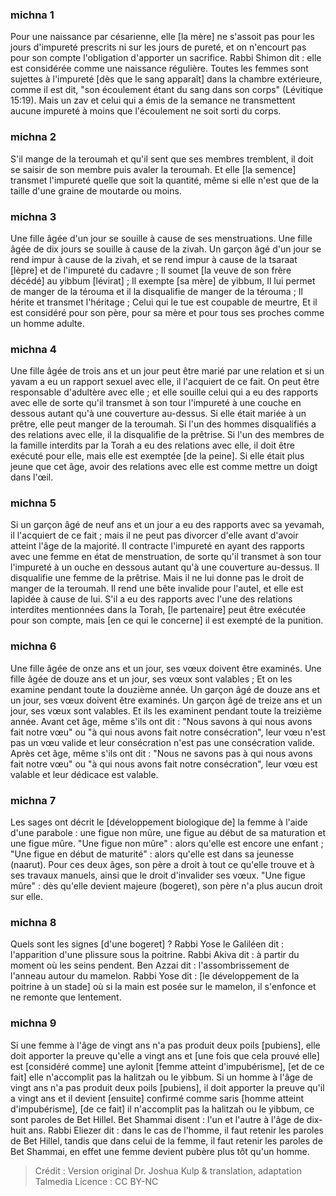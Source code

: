 
### michna 1
Pour une naissance par césarienne, elle [la mère] ne s'assoit pas pour les jours d'impureté prescrits ni sur les jours de pureté, et on n'encourt pas pour son compte l'obligation d'apporter un sacrifice. Rabbi Shimon dit : elle est considérée comme une naissance régulière. Toutes les femmes sont sujettes à l'impureté [dès que le sang apparaît] dans la chambre extérieure, comme il est dit, "son écoulement étant du sang dans son corps" (Lévitique 15:19). Mais un zav et celui qui a émis de la semance ne transmettent aucune impureté à moins que l'écoulement ne soit sorti du corps.

### michna 2
S'il mange de la teroumah et qu'il sent que ses membres tremblent, il doit se saisir de son membre puis avaler la teroumah. Et elle [la semence] transmet l'impureté quelle que soit la quantité, même si elle n'est que de la taille d'une graine de moutarde ou moins.

### michna 3
Une fille âgée d'un jour se souille à cause de ses menstruations. Une fille âgée de dix jours se souille à cause de la zivah. Un garçon âgé d'un jour se rend impur à cause de la zivah, et se rend impur à cause de la tsaraat [lèpre] et de l'impureté du cadavre ; Il soumet [la veuve de son frère décédé] au yibbum [lévirat] ; Il exempte [sa mère] de yibbum, Il lui permet de manger de la térouma et il la disqualifie de manger de la térouma ; Il hérite et transmet l'héritage ; Celui qui le tue est coupable de meurtre, Et il est considéré pour son père, pour sa mère et pour tous ses proches comme un homme adulte.

### michna 4
Une fille âgée de trois ans et un jour peut être marié par une relation et si un yavam a eu un rapport sexuel avec elle, il l'acquiert de ce fait. On peut être responsable d'adultère avec elle ; et elle souille celui qui a eu des rapports avec elle de sorte qu'il transmet à son tour l'impureté à une couche en dessous autant qu'à une couverture au-dessus. Si elle était mariée à un prêtre, elle peut manger de la teroumah. Si l'un des hommes disqualifiés a des relations avec elle, il la disqualifie de la prêtrise. Si l'un des membres de la famille interdits par la Torah a eu des relations avec elle, il doit être exécuté pour elle, mais elle est exemptée [de la peine]. Si elle était plus jeune que cet âge, avoir des relations avec elle est comme mettre un doigt dans l'œil.

### michna 5
Si un garçon âgé de neuf ans et un jour a eu des rapports avec sa yevamah, il l'acquiert de ce fait ; mais il ne peut pas divorcer d'elle avant d'avoir atteint l'âge de la majorité. Il contracte l'impureté en ayant des rapports avec une femme en état de menstruation, de sorte qu'il transmet à son tour l'impureté à un ouche en dessous autant qu'à une couverture au-dessus. Il disqualifie une femme de la prêtrise. Mais il ne lui donne pas le droit de manger de la teroumah. Il rend une bête invalide pour l'autel, et elle est lapidée à cause de lui. S'il a eu des rapports avec l'une des relations interdites mentionnées dans la Torah, [le partenaire] peut être exécutée pour son compte, mais [en ce qui le concerne] il est exempté de la punition.

### michna 6
Une fille âgée de onze ans et un jour, ses vœux doivent être examinés. Une fille âgée de douze ans et un jour, ses vœux sont valables ; Et on les examine pendant toute la douzième année. Un garçon âgé de douze ans et un jour, ses vœux doivent être examinés. Un garçon âgé de treize ans et un jour, ses vœux sont valables. Et ils les examinent pendant toute la treizième année. Avant cet âge, même s'ils ont dit : "Nous savons à qui nous avons fait notre vœu" ou "à qui nous avons fait notre consécration", leur vœu n'est pas un vœu valide et leur consécration n'est pas une consécration valide. Après cet âge, même s'ils ont dit : "Nous ne savons pas à qui nous avons fait notre vœu" ou "à qui nous avons fait notre consécration", leur vœu est valable et leur dédicace est valable.

### michna 7
Les sages ont décrit le [développement biologique de] la femme à l'aide d'une parabole : une figue non mûre, une figue au début de sa maturation et une figue mûre. "Une figue non mûre" : alors qu'elle est encore une enfant ; "Une figue en début de maturité" : alors qu'elle est dans sa jeunesse (naarut). Pour ces deux âges, son père a droit à tout ce qu'elle trouve et à ses travaux manuels, ainsi que le droit d'invalider ses vœux. "Une figue mûre" : dès qu'elle devient majeure (bogeret), son père n'a plus aucun droit sur elle.

### michna 8
Quels sont les signes [d'une bogeret] ? Rabbi Yose le Galiléen dit : l'apparition d'une plissure sous la poitrine. Rabbi Akiva dit : à partir du moment où les seins pendent. Ben Azzai dit : l'assombrissement de l'anneau autour du mamelon. Rabbi Yose dit : [le développement de la poitrine à un stade] où si la main est posée sur le mamelon, il s'enfonce et ne remonte que lentement.

### michna 9
Si une femme à l'âge de vingt ans n'a pas produit deux poils [pubiens], elle doit apporter la preuve qu'elle a vingt ans et [une fois que cela prouvé elle] est [considéré comme] une aylonit [femme atteint d'impubérisme], [et de ce fait] elle n'accomplit pas la halitzah ou le yibbum. Si un homme à l'âge de vingt ans n'a pas produit deux poils [pubiens], il doit apporter la preuve qu'il a vingt ans et il devient [ensuite] confirmé comme saris [homme atteint d'impubérisme], [de ce fait] il n'accomplit pas la halitzah ou le yibbum, ce sont paroles de Bet Hillel. Bet Shammai disent : l'un et l'autre à l'âge de dix-huit ans. Rabbi Eliezer dit : dans le cas de l'homme, il faut retenir les paroles de Bet Hillel, tandis que dans celui de la femme, il faut retenir les paroles de Bet Shammai, en effet une femme devient pubère plus tôt qu'un homme.

>Crédit : Version original Dr. Joshua Kulp & translation, adaptation Talmedia
>Licence : CC BY-NC